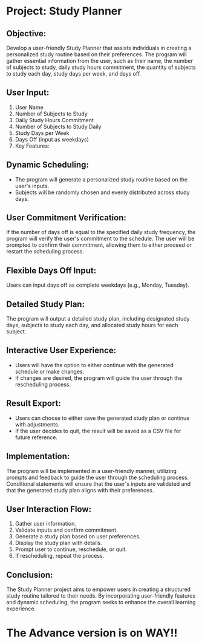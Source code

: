 # Project: Study Planner

## Objective:
Develop a user-friendly Study Planner that assists individuals in creating a personalized study routine based on their preferences. The program will gather essential information from the user, such as their name, the number of subjects to study, daily study hours commitment, the quantity of subjects to study each day, study days per week, and days off.

## User Input:
1. User Name
2. Number of Subjects to Study
3. Daily Study Hours Commitment
4. Number of Subjects to Study Daily
5. Study Days per Week
6. Days Off (input as weekdays)
7. Key Features:

## Dynamic Scheduling:

- The program will generate a personalized study routine based on the user's inputs.
- Subjects will be randomly chosen and evenly distributed across study days.

## User Commitment Verification:

If the number of days off is equal to the specified daily study frequency, the program will verify the user's commitment to the schedule.
The user will be prompted to confirm their commitment, allowing them to either proceed or restart the scheduling process.

## Flexible Days Off Input:

Users can input days off as complete weekdays (e.g., Monday, Tuesday).

## Detailed Study Plan:

The program will output a detailed study plan, including designated study days, subjects to study each day, and allocated study hours for each subject.

## Interactive User Experience:

- Users will have the option to either continue with the generated schedule or make changes.
- If changes are desired, the program will guide the user through the rescheduling process.

## Result Export:

- Users can choose to either save the generated study plan or continue with adjustments.
- If the user decides to quit, the result will be saved as a CSV file for future reference.

## Implementation:
The program will be implemented in a user-friendly manner, utilizing prompts and feedback to guide the user through the scheduling process. Conditional statements will ensure that the user's inputs are validated and that the generated study plan aligns with their preferences.

## User Interaction Flow:

1. Gather user information.
2. Validate inputs and confirm commitment.
3. Generate a study plan based on user preferences.
4. Display the study plan with details.
5. Prompt user to continue, reschedule, or quit.
6. If rescheduling, repeat the process.

   
## Conclusion:
The Study Planner project aims to empower users in creating a structured study routine tailored to their needs. By incorporating user-friendly features and dynamic scheduling, the program seeks to enhance the overall learning experience.



# The Advance version is on WAY!!
